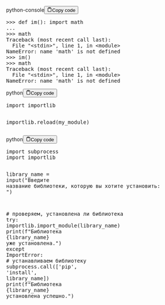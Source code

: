 <div class="code-element"><div class="lang-line"><text>python-console</text><button class="copy-button" id="code500b" onclick="copyCode(code500, code500b)"><svg stroke="currentColor" fill="none" stroke-width="2" viewBox="0 0 24 24" stroke-linecap="round" stroke-linejoin="round" class="h-4 w-4" height="1em" width="1em" xmlns="http://www.w3.org/2000/svg"><path d="M16 4h2a2 2 0 0 1 2 2v14a2 2 0 0 1-2 2H6a2 2 0 0 1-2-2V6a2 2 0 0 1 2-2h2"></path><rect x="8" y="2" width="8" height="4" rx="1" ry="1"></rect></svg><text>Copy code</text></button></div><div class="code" id="code500"><div class="highlight"><pre><span></span><span class="o">&gt;&gt;&gt;</span> <span class="k">def</span> <span class="nf">im</span><span class="p">():</span> <span class="kn">import</span> <span class="nn">math</span>
<span class="o">...</span>
<span class="o">&gt;&gt;&gt;</span> <span class="n">math</span>
<span class="n">Traceback</span> <span class="p">(</span><span class="n">most</span> <span class="n">recent</span> <span class="n">call</span> <span class="n">last</span><span class="p">):</span>
  <span class="n">File</span> <span class="s2">&quot;&lt;stdin&gt;&quot;</span><span class="p">,</span> <span class="n">line</span> <span class="mi">1</span><span class="p">,</span> <span class="ow">in</span> <span class="o">&lt;</span><span class="n">module</span><span class="o">&gt;</span>
<span class="ne">NameError</span><span class="p">:</span> <span class="n">name</span> <span class="s1">&#39;math&#39;</span> <span class="ow">is</span> <span class="ow">not</span> <span class="n">defined</span>
<span class="o">&gt;&gt;&gt;</span> <span class="n">im</span><span class="p">()</span>
<span class="o">&gt;&gt;&gt;</span> <span class="n">math</span>
<span class="n">Traceback</span> <span class="p">(</span><span class="n">most</span> <span class="n">recent</span> <span class="n">call</span> <span class="n">last</span><span class="p">):</span>
  <span class="n">File</span> <span class="s2">&quot;&lt;stdin&gt;&quot;</span><span class="p">,</span> <span class="n">line</span> <span class="mi">1</span><span class="p">,</span> <span class="ow">in</span> <span class="o">&lt;</span><span class="n">module</span><span class="o">&gt;</span>
<span class="ne">NameError</span><span class="p">:</span> <span class="n">name</span> <span class="s1">&#39;math&#39;</span> <span class="ow">is</span> <span class="ow">not</span> <span class="n">defined</span>
</pre></div></div></div>

<div class="code-element"><div class="lang-line"><text>python</text><button class="copy-button" id="code501b" onclick="copyCode(code501, code501b)"><svg stroke="currentColor" fill="none" stroke-width="2" viewBox="0 0 24 24" stroke-linecap="round" stroke-linejoin="round" class="h-4 w-4" height="1em" width="1em" xmlns="http://www.w3.org/2000/svg"><path d="M16 4h2a2 2 0 0 1 2 2v14a2 2 0 0 1-2 2H6a2 2 0 0 1-2-2V6a2 2 0 0 1 2-2h2"></path><rect x="8" y="2" width="8" height="4" rx="1" ry="1"></rect></svg><text>Copy code</text></button></div><div class="code" id="code501"><div class="highlight"><pre><span></span><span class="kn">import</span> <span class="nn">importlib</span>

<span class="n">importlib</span><span class="o">.</span><span class="n">reload</span><span class="p">(</span><span class="n">my_module</span><span class="p">)</span>
</pre></div></div></div>

<div class="code-element"><div class="lang-line"><text>python</text><button class="copy-button" id="code502b" onclick="copyCode(code502, code502b)"><svg stroke="currentColor" fill="none" stroke-width="2" viewBox="0 0 24 24" stroke-linecap="round" stroke-linejoin="round" class="h-4 w-4" height="1em" width="1em" xmlns="http://www.w3.org/2000/svg"><path d="M16 4h2a2 2 0 0 1 2 2v14a2 2 0 0 1-2 2H6a2 2 0 0 1-2-2V6a2 2 0 0 1 2-2h2"></path><rect x="8" y="2" width="8" height="4" rx="1" ry="1"></rect></svg><text>Copy code</text></button></div><div class="code" id="code502"><div class="highlight"><pre><span></span><span class="kn">import</span> <span class="nn">subprocess</span>
<span class="kn">import</span> <span class="nn">importlib</span>

<span class="n">library_name</span> <span class="o">=</span> <span class="nb">input</span><span class="p">(</span><span class="s2">&quot;Введите название библиотеки, которую вы хотите установить: &quot;</span><span class="p">)</span>

<span class="c1"># проверяем, установлена ли библиотека</span>
<span class="k">try</span><span class="p">:</span>
    <span class="n">importlib</span><span class="o">.</span><span class="n">import_module</span><span class="p">(</span><span class="n">library_name</span><span class="p">)</span>
    <span class="nb">print</span><span class="p">(</span><span class="sa">f</span><span class="s2">&quot;Библиотека </span><span class="si">{</span><span class="n">library_name</span><span class="si">}</span><span class="s2"> уже установлена.&quot;</span><span class="p">)</span>
<span class="k">except</span> <span class="ne">ImportError</span><span class="p">:</span>
    <span class="c1"># устанавливаем библиотеку</span>
    <span class="n">subprocess</span><span class="o">.</span><span class="n">call</span><span class="p">([</span><span class="s1">&#39;pip&#39;</span><span class="p">,</span> <span class="s1">&#39;install&#39;</span><span class="p">,</span> <span class="n">library_name</span><span class="p">])</span>
    <span class="nb">print</span><span class="p">(</span><span class="sa">f</span><span class="s2">&quot;Библиотека </span><span class="si">{</span><span class="n">library_name</span><span class="si">}</span><span class="s2"> установлена успешно.&quot;</span><span class="p">)</span>
</pre></div></div></div>